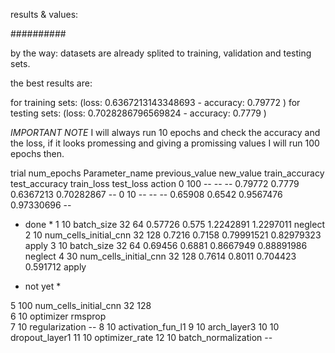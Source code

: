 results & values:

##########

by the way: datasets are already splited to training, validation and testing sets.

the best results are:

for training sets: (loss: 0.6367213143348693 - accuracy: 0.79772 )
for testing sets: (loss: 0.7028286796569824 - accuracy: 0.7779 )

*IMPORTANT NOTE*  I will always run 10 epochs and check the accuracy and the loss, if it looks promessing and giving a promissing values I will run 100 epochs then.

trial	num_epochs		Parameter_name		previous_value		new_value		train_accuracy		test_accuracy		train_loss		test_loss		action
0			100				--					--					--				0.79772			 0.7779 			0.6367213		0.70282867 		  --
0			10 				--					--					--				0.65908 		 0.6542 			0.9567476 		0.97330696 		  --

* done *
1			10 				batch_size			32					64 				0.57726			 0.575 				1.2242891 		1.2297011 		neglect
2			10 		 num_cells_initial_cnn		32 					128 			0.7216 			 0.7158 			0.79991521 		0.82979323 		apply
3 			10 				batch_size 			32 					64 				0.69456 		 0.6881 			0.8667949 		0.88891986 		neglect
4 			30 	 	num_cells_initial_cnn		32 					128 			0.7614 			 0.8011 			0.704423 		0.591712 		apply

* not yet *

5 			100 	 num_cells_initial_cnn		32 					128 	
6			10 				optimizer 			rmsprop				
7			10 			regularization 			--
8			10 			activation_fun_l1
9			10 			arch_layer3
10			10 			dropout_layer1
11 			10 			optimizer_rate
12 			10 			batch_normalization 	--

